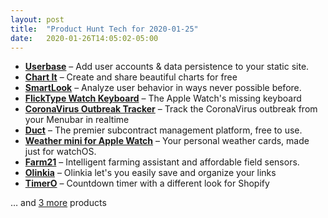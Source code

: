 ```yaml
---
layout: post
title:  "Product Hunt Tech for 2020-01-25"
date:   2020-01-26T14:05:02-05:00
---
```


* **[Userbase](https://www.producthunt.com/posts/userbase?utm_campaign=producthunt-api&utm_medium=api&utm_source=Application%3A+Daily+Digest+RSS+%28ID%3A+3202%29)** – Add user accounts & data persistence to your static site.
* **[Chart It](https://www.producthunt.com/posts/chart-it?utm_campaign=producthunt-api&utm_medium=api&utm_source=Application%3A+Daily+Digest+RSS+%28ID%3A+3202%29)** – Create and share beautiful charts for free
* **[SmartLook](https://www.producthunt.com/posts/smartlook-3?utm_campaign=producthunt-api&utm_medium=api&utm_source=Application%3A+Daily+Digest+RSS+%28ID%3A+3202%29)** – Analyze user behavior in ways never possible before.
* **[FlickType Watch Keyboard](https://www.producthunt.com/posts/flicktype-watch-keyboard?utm_campaign=producthunt-api&utm_medium=api&utm_source=Application%3A+Daily+Digest+RSS+%28ID%3A+3202%29)** – The Apple Watch's missing keyboard
* **[CoronaVirus Outbreak Tracker](https://www.producthunt.com/posts/coronavirus-outbreak-tracker?utm_campaign=producthunt-api&utm_medium=api&utm_source=Application%3A+Daily+Digest+RSS+%28ID%3A+3202%29)** – Track the CoronaVirus outbreak from your Menubar in realtime
* **[Duct](https://www.producthunt.com/posts/duct?utm_campaign=producthunt-api&utm_medium=api&utm_source=Application%3A+Daily+Digest+RSS+%28ID%3A+3202%29)** – The premier subcontract management platform, free to use.
* **[Weather mini for Apple Watch](https://www.producthunt.com/posts/weather-mini-for-apple-watch?utm_campaign=producthunt-api&utm_medium=api&utm_source=Application%3A+Daily+Digest+RSS+%28ID%3A+3202%29)** – Your personal weather cards, made just for watchOS.
* **[Farm21](https://www.producthunt.com/posts/farm21?utm_campaign=producthunt-api&utm_medium=api&utm_source=Application%3A+Daily+Digest+RSS+%28ID%3A+3202%29)** – Intelligent farming assistant and affordable field sensors.
* **[Olinkia](https://www.producthunt.com/posts/olinkia?utm_campaign=producthunt-api&utm_medium=api&utm_source=Application%3A+Daily+Digest+RSS+%28ID%3A+3202%29)** – Olinkia let's you easily save and organize your links
* **[TimerO](https://www.producthunt.com/posts/timero?utm_campaign=producthunt-api&utm_medium=api&utm_source=Application%3A+Daily+Digest+RSS+%28ID%3A+3202%29)** – Countdown timer with a different look for Shopify

… and [3 more](https://www.producthunt.com/tech) products